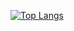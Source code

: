 [![Top Langs](https://github-readme-stats.vercel.app/api/top-langs/?username=mramiroz)](https://github.com/anuraghazra/github-readme-stats)
